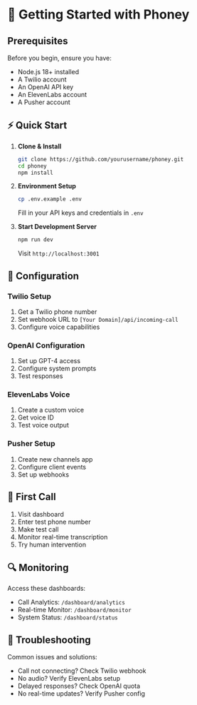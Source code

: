 # 🚀 Getting Started with Phoney

## Prerequisites

Before you begin, ensure you have:
- Node.js 18+ installed
- A Twilio account
- An OpenAI API key
- An ElevenLabs account
- A Pusher account

## ⚡ Quick Start

1. **Clone & Install**
   ```bash
   git clone https://github.com/yourusername/phoney.git
   cd phoney
   npm install
   ```

2. **Environment Setup**
   ```bash
   cp .env.example .env
   ```
   Fill in your API keys and credentials in `.env`

3. **Start Development Server**
   ```bash
   npm run dev
   ```
   Visit `http://localhost:3001`

## 🔧 Configuration

### Twilio Setup
1. Get a Twilio phone number
2. Set webhook URL to `[Your Domain]/api/incoming-call`
3. Configure voice capabilities

### OpenAI Configuration
1. Set up GPT-4 access
2. Configure system prompts
3. Test responses

### ElevenLabs Voice
1. Create a custom voice
2. Get voice ID
3. Test voice output

### Pusher Setup
1. Create new channels app
2. Configure client events
3. Set up webhooks

## 🎯 First Call

1. Visit dashboard
2. Enter test phone number
3. Make test call
4. Monitor real-time transcription
5. Try human intervention

## 🔍 Monitoring

Access these dashboards:
- Call Analytics: `/dashboard/analytics`
- Real-time Monitor: `/dashboard/monitor`
- System Status: `/dashboard/status`

## 🐛 Troubleshooting

Common issues and solutions:
- Call not connecting? Check Twilio webhook
- No audio? Verify ElevenLabs setup
- Delayed responses? Check OpenAI quota
- No real-time updates? Verify Pusher config
